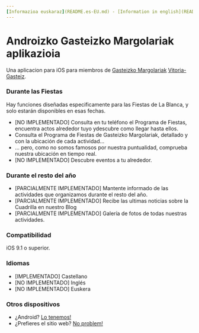 ```yaml
---
[Informazioa euskaraz](README.es-EU.md) - [Information in english](README.md)
---
```



# Androizko Gasteizko Margolariak aplikazioia #

Una aplicacion para iOS para miembros de [Gasteizko Margolariak](https://margolariak.com/) [Vitoria-Gasteiz](http://www.vitoria-gasteiz.org/).

### Durante las Fiestas ###

Hay funciones diseñadas especificamente para las Fiestas de La Blanca, y solo estarán disponibles en esas fechas.

* [NO IMPLEMENTADO] Consulta en tu teléfono el Programa de Fiestas, encuentra actos alrededor tuyo ydescubre como llegar hasta ellos.
* Consulta el Programa de Fiestas de Gasteizko Margolariak, detallado y con la ubicación de cada actividad...
* ... pero, como no somos famosos por nuestra puntualidad, comprueba nuestra ubicación en tiempo real.
* [NO IMPLEMENTADO] Descubre eventos a tu alrededor.


### Durante el resto del año ###

* [PARCIALMENTE IMPLEMENTADO] Mantente informado de las actividades que organizamos durante el resto del año.
* [PARCIALMENTE IMPLEMENTADO] Recibe las ultimas noticias sobre la Cuadrilla en nuestro Blog
* [PARCIALMENTE IMPLEMENTADO] Galería de fotos de todas nuestras actividades.


### Compatibilidad ###

iOS 9.1 o superior.


### Idiomas ###

* [IMPLEMENTADO] Castellano
* [NO IMPLEMENTADO] Inglés
* [NO IMPLEMENTADO] Euskera 


### Otros dispositivos ###

* ¿Android? [Lo tenemos!](https://github.com/GasteizkoMargolariak/GasteizkoMargolariakApp) 
* ¿Prefieres el sitio web? [No problem!](https://github.com/GasteizkoMargolariak/GasteizkoMargolariakWeb)

